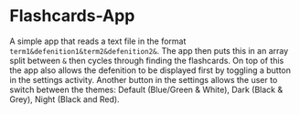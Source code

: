 # Flashcards-App
A simple app that reads a text file in the format ```term1&defenition1&term2&defenition2&```.
The app then puts this in an array split between ```&``` then cycles through finding the flashcards.
On top of this the app also allows the defenition to be displayed first by toggling a button in the settings activity.
Another button in the settings allows the user to switch between the themes: Default (Blue/Green & White), Dark (Black & Grey), Night (Black and Red).
